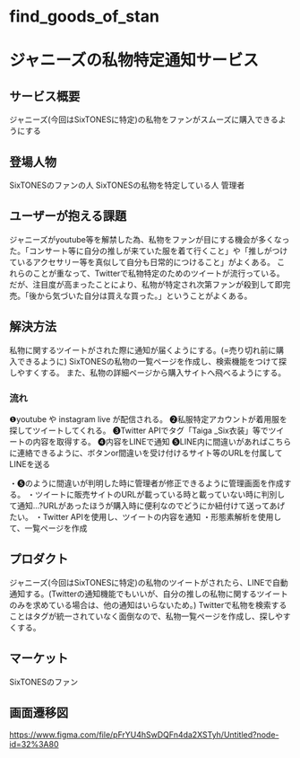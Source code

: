 # find_goods_of_stan
# ジャニーズの私物特定通知サービス

## サービス概要
ジャニーズ(今回はSixTONESに特定)の私物をファンがスムーズに購入できるようにする

## 登場人物
SixTONESのファンの人
SixTONESの私物を特定している人
管理者

## ユーザーが抱える課題
ジャニーズがyoutube等を解禁した為、私物をファンが目にする機会が多くなった。「コンサート等に自分の推しが来ていた服を着て行くこと」や「推しがつけているアクセサリー等を真似して自分も日常的につけること」がよくある。
これらのことが重なって、Twitterで私物特定のためのツイートが流行っている。
だが、注目度が高まったことにより、私物が特定され次第ファンが殺到して即完売。「後から気づいた自分は買えな買った。」ということがよくある。

## 解決方法
私物に関するツイートがされた際に通知が届くようにする。(=売り切れ前に購入できるように)
SixTONESの私物の一覧ページを作成し、検索機能をつけて探しやすくする。
また、私物の詳細ページから購入サイトへ飛べるようにする。

### 流れ
❶youtube や instagram live が配信される。
❷私服特定アカウントが着用服を探してツイートしてくれる。
❸Twitter APIでタグ「Taiga _Six衣装」等でツイートの内容を取得する。
❹内容をLINEで通知
❺LINE内に間違いがあればこちらに連絡できるように、ボタンor間違いを受け付けるサイト等のURLを付属してLINEを送る

・❺のように間違いが判明した時に管理者が修正できるように管理画面を作成する。
・ツイートに販売サイトのURLが載っている時と載っていない時に判別して通知...?URLがあったほうが購入時に便利なのでどうにか紐付けて送ってあげたい。
・Twitter APIを使用し、ツイートの内容を通知
・形態素解析を使用して、一覧ページを作成

## プロダクト
ジャニーズ(今回はSixTONESに特定)の私物のツイートがされたら、LINEで自動通知する。(Twitterの通知機能でもいいが、自分の推しの私物に関するツイートのみを求めている場合は、他の通知はいらないため。)
Twitterで私物を検索することはタグが統一されていなく面倒なので、私物一覧ページを作成し、探しやすくする。

## マーケット
SixTONESのファン

## 画面遷移図
https://www.figma.com/file/pFrYU4hSwDQFn4da2XSTyh/Untitled?node-id=32%3A80